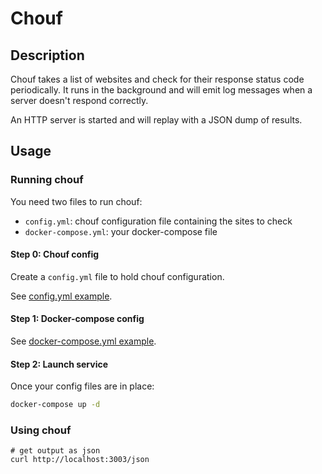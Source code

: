 # Chouf

## Description

Chouf takes a list of websites and check for their response status code periodically. It runs in the background and will emit log messages when a server doesn't respond correctly.

An HTTP server is started and will replay with a JSON dump of results.

## Usage

### Running chouf

You need two files to run chouf:

* `config.yml`: chouf configuration file containing the sites to check
* `docker-compose.yml`: your docker-compose file

#### Step 0: Chouf config
Create a `config.yml` file to hold chouf configuration.

See [config.yml example](./config.dist.yml).

#### Step 1: Docker-compose config

See [docker-compose.yml example](./docker-compose.dist.yml).

#### Step 2: Launch service

Once your config files are in place:

~~~bash
docker-compose up -d
~~~

### Using chouf

~~~
# get output as json
curl http://localhost:3003/json
~~~
